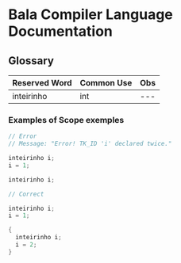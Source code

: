 # Bala Compiler Language Documentation 

## Glossary

| Reserved Word | Common Use | Obs |
|--- |--- |--- |
| inteirinho | int | --- |


### Examples of Scope exemples

```cpp
// Error
// Message: "Error! TK_ID 'i' declared twice."

inteirinho i;
i = 1;

inteirinho i;
```

```cpp
// Correct

inteirinho i;
i = 1;

{
  inteirinho i;
  i = 2;
}
```